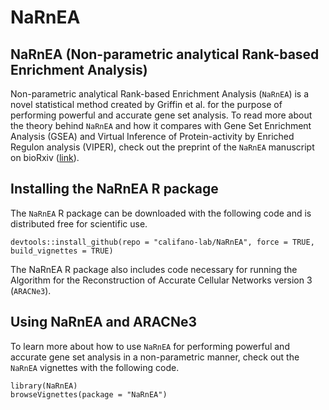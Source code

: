 # NaRnEA

## NaRnEA (Non-parametric analytical Rank-based Enrichment Analysis)

Non-parametric analytical Rank-based Enrichment Analysis (`NaRnEA`) is a novel statistical method created by Griffin et al. for the purpose of performing powerful and accurate gene set analysis. To read more about the theory behind `NaRnEA` and how it compares with Gene Set Enrichment Analysis (GSEA) and Virtual Inference of Protein-activity by Enriched Regulon analysis (VIPER), check out the preprint of the `NaRnEA` manuscript on bioRxiv ([link](https://www.biorxiv.org)).

## Installing the NaRnEA R package

The `NaRnEA` R package can be downloaded with the following code and is distributed free for scientific use.
```{r}
devtools::install_github(repo = "califano-lab/NaRnEA", force = TRUE, build_vignettes = TRUE)
```

The NaRnEA R package also includes code necessary for running the Algorithm for the Reconstruction of Accurate Cellular Networks version 3 (`ARACNe3`).  

## Using NaRnEA and ARACNe3
To learn more about how to use `NaRnEA` for performing powerful and accurate gene set analysis in a non-parametric manner, check out the `NaRnEA` vignettes with the following code.
```{r}
library(NaRnEA)
browseVignettes(package = "NaRnEA")
```

